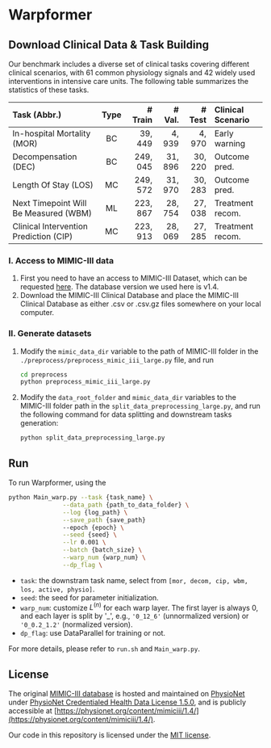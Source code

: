 # Warpformer


## Download Clinical Data & Task Building

   Our benchmark includes a diverse set of clinical tasks covering different clinical scenarios, with 61 common physiology signals and 42 widely used interventions in intensive care units. The following table summarizes the statistics of these tasks.

   |  Task (Abbr.)   | Type  | # Train | # Val. | # Test | Clinical Scenario |
   |  :----  | :----: | ----: | ----: | ----: | :---- |
   | In-hospital Mortality (MOR)             | BC | 39, 449    | 4, 939  | 4, 970 | Early warning |
   | Decompensation (DEC)                    | BC | 249, 045    | 31, 896 | 30, 220 | Outcome pred. |
   | Length Of Stay (LOS)                    | MC | 249, 572   | 31, 970 | 30, 283 | Outcome pred. |
   | Next Timepoint Will Be Measured (WBM)   | ML | 223, 867   | 28, 754 | 27, 038 | Treatment recom. |
   | Clinical Intervention Prediction (CIP)  | MC | 223, 913   | 28, 069 | 27, 285 | Treatment recom. |


   ### I. Access to MIMIC-III data

   1. First you need to have an access to MIMIC-III Dataset, which can be requested [here](https://mimic.physionet.org/gettingstarted/access/). The database version we used here is v1.4.
   2. Download the MIMIC-III Clinical Database and place the MIMIC-III Clinical Database as either .csv or .csv.gz files somewhere on your local computer.


   ### II. Generate datasets

   1. Modify the ```mimic_data_dir``` variable to the path of MIMIC-III folder in the ```./preprocess/preprocess_mimic_iii_large.py``` file, and run

      ```bash
      cd preprocess
      python preprocess_mimic_iii_large.py
      ```

   2. Modify the ```data_root_folder``` and ```mimic_data_dir``` variables to the MIMIC-III folder path in the ```split_data_preprocessing_large.py```, and run the following command for data splitting and downstream tasks generation:
      ```bash
      python split_data_preprocessing_large.py
      ```


## Run

   To run Warpformer, using the 

   ```bash
   python Main_warp.py --task {task_name} \
                  --data_path {path_to_data_folder} \
                  --log {log_path} \
                  --save_path {save_path}
                  --epoch {epoch} \
                  --seed {seed} \
                  --lr 0.001 \
                  --batch {batch_size} \
                  --warp_num {warp_num} \
                  --dp_flag \

   ```

   - ```task```: the downstram task name, select from ```[mor, decom, cip, wbm, los, active, physio]```.
   - ```seed```: the seed for parameter initialization.
   - ```warp_num```: customize $L^{(n)}$ for each warp layer. The first layer is always 0, and each layer is split by '_', e.g., ```'0_12_6'``` (unnormalized version) or ```'0_0.2_1.2'``` (normalized version).
   - ```dp_flag```: use DataParallel for training or not.


   For more details, please refer to ```run.sh``` and ```Main_warp.py```.

## License

The original [MIMIC-III database](https://mimic.mit.edu/docs/iii/) is hosted and maintained on [PhysioNet](https://physionet.org/about/) under [PhysioNet Credentialed Health Data License 1.5.0](https://physionet.org/content/mimiciii/view-license/1.4/), and is publicly accessible at [https://physionet.org/content/mimiciii/1.4/](https://physionet.org/content/mimiciii/1.4/).

Our code in this repository is licensed under the [MIT license](./LICENSE).
